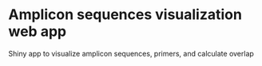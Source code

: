 # Amplicon sequences visualization web app

Shiny app to visualize amplicon sequences, primers, and calculate overlap
